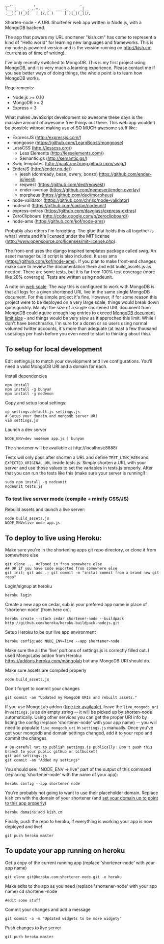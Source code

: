     __..         ,                    .    
    (__ |_  _ ._.-+- _ ._  ___ ._  _  _| _ 
    .__)[ )(_)[   | (/,[ )     [ )(_)(_](/,

Shorten-node - A URL Shortener web app written in Node.js, with a MongoDB backend.

The app that powers my URL shortener "kish.cm" has come to represent a kind of "Hello world" for learning new languages and frameworks. This is my node.js powered version and is the version running on http://kish.cm (current as of time of writing).

I've only recently switched to MongoDB. This is my first project using MongoDB, and it is very much a learning experience. Please contact me if you see better ways of doing things, the whole point is to learn how MongoDB works.

Requirements:	

* Node.js >= 0.10
* MongoDB >= 2
* Express = 3

What makes JavaScript development so awesome these days is the massive amount of awesome free things out there. This web app wouldn't be possible without making use of SO MUCH awesome stuff like:

* ExpressJS (http://expressjs.com/)
* mongoose (https://github.com/LearnBoost/mongoose)
* LessCSS (http://lesscss.org/)
    - Less Elements (http://lesselements.com/)
    - Semantic.gs (http://semantic.gs/)
* Swig templates (http://paularmstrong.github.com/swig/)
* EnderJS (http://ender.no.de/)
	- jeesh (domready, bean, qwery, bonzo) https://github.com/ender-js/jeesh
	- reqwest (https://github.com/ded/reqwest)
	- ender-overlay (https://github.com/nemeseri/ender-overlay)
	- morpheus (https://github.com/ded/morpheus)
* node-validator (https://github.com/chriso/node-validator)
* nodeunit (https://github.com/caolan/nodeunit)
* express-extras (https://github.com/davglass/express-extras)
* ZeroClipboard (http://code.google.com/p/zeroclipboard/)
* node-ams (https://github.com/kof/node-ams)

Probably also others I'm forgetting. The glue that holds this all together is what I wrote and it's licensed under the MIT license (http://www.opensource.org/licenses/mit-license.php).

The front-end uses the django inspired templates package called swig. An asset manager build script is also included. It uses ams (https://github.com/kof/node-ams). If you plan to make front-end changes make sure to review the documentation there and edit build_assets.js as needed. There are some tests, but it is far from 100% test coverage (more like 20% coverage). Tests are written using nodeunit.

A note on [web scale](http://mongodb-is-web-scale.com/): The way this is configured to work with MongoDB is that all logs for a given shortened URL live in the same single MongoDB document. For this simple project it's fine. However, if for some reason this project were to be deployed on a very large scale, things would break down quite quickly. Mainly: the size of a single shortened URL document from MongoDB could aquire enough log entries to exceed [MongoDB document limit size](http://www.mongodb.org/display/DOCS/Documents#Documents-MaximumDocumentSize) - and things would be very slow as it approched this limit. While I don't have benchmarks, I'm sure for a dozen or so users using normal volumed twitter accounts, it's more than adequate (at least a few thousand uses/logs per hash before you even need to start to thinking about this).

## To setup for local development

Edit settings.js to match your development and live configurations. You'll need a valid MongoDB URI and a domain for each.

Install dependencies

    npm install
    npm install -g bunyan
    npm install -g nodemon

Copy and setup local settings:

    cp settings.default.js settings.js
    # Setup your domain and mongodb server URI
    vim settings.js

Launch a dev server

    NODE_ENV=dev nodemon app.js | bunyan

The shortener will be available at http://localhost:8888/

Tests will only pass after shorten a URL and define `TEST_LINK_HASH` and `EXPECTED_ORIGINAL_URL` inside tests.js. Simply shorten a URL with your server and use those values to set the variables in tests.js properly.
After that you can run the tests like this (make sure your server is running!):

    sudo npm install -g nodeunit
    nodeunit tests.js


### To test live server mode (compile + minify CSS/JS)


Rebuild assets and launch a live server:

    node build_assets.js
    NODE_ENV=live node app.js 


## To deploy to live using Heroku:


Make sure you're in the shortening apps git repo directory, or clone it from somewhere else

    git clone ... #cloned in from somewhere else
    ## OR if you have code exported from somewhere else
    git init; git add .; git commit -m "inital commit from a brand new git repo"

Login/signup at heroku

    heroku login

Create a new app on cedar, sub in your prefered app name in place of 'shortener-node' (from here on).

    heroku create --stack cedar shortener-node --buildpack http://github.com/heroku/heroku-buildpack-nodejs.git

Setup Heroku to be our live app environment

    heroku config:add NODE_ENV=live --app shortener-node

Make sure the all the 'live' portions of settings.js is correctly filled out.
I used MongoLabs addon from Heroku: https://addons.heroku.com/mongolab but any MongoDB URI should do.

Make sure assets are compiled properly

    node build_assets.js

Don't forget to commit your changes

    git commit -am "Updated my MongoDB URIs and rebuilt assets."

If you use MongoLab addon ([free teir available](https://addons.heroku.com/mongolab#sandbox)), leave the `live_mongodb_uri` in `settings.js` as an empty string -- it will be picked up by shorten-node automatically. Using other services you can get the proper URI info by listing the config (replace 'shortener-node' with your app name) -- you will need to populate `live_mongodb_uri` in `settings.js` manually.
Once you've got your mongodb and domain settings changed, add it to your repo and commit the changes.

    # Be careful not to publish settings.js publically! Don't push this branch to your public github or bitbucket!
    git add settings.js
    git commit -am "Added my settings"

You should see: "NODE_ENV => live" part of the output of this command (replacing 'shortener-node' with the name of your app):

    heroku config --app shortener-node

You're probably not going to want to use their placeholder domain. Replace kish.cm with the domain of your shortener (and [set your domain up to point to this app properly](https://devcenter.heroku.com/articles/custom-domains))

    heroku domains:add kish.cm

Finally, push the repo to heroku, if everything is working your app is now deployed and live!

    git push heroku master

## To update your app running on heroku

Get a copy of the current running app (replace 'shortener-node' with your app name)

    git clone git@heroku.com:shortener-node.git -o heroku

Make edits to the app as you need (replace 'shortener-node' with your app name)
cd shortener-node

    #edit some stuff

Commit your changes and add a message

    git commit -a -m "Updated widgets to be more widgety"

Push changes to live server

    git push heroku master

